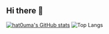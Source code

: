 ## Hi there 👋

[![hat0uma's GitHub stats](https://github-readme-stats.vercel.app/api?username=hat0uma&show_icons=true&count_private=true)](https://github.com/hat0uma)
![Top Langs](https://github-readme-stats.vercel.app/api/top-langs/?username=hat0uma&layout=compact)
